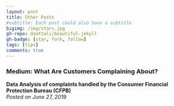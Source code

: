 ```yaml
---
layout: post
title: Other Posts
#subtitle: Each post could also have a subtitle
bigimg: /img/stars.jpg
gh-repo: daattali/beautiful-jekyll
gh-badge: [star, fork, follow]
tags: [tips]
comments: true
---
```



### Medium: What Are Customers Complaining About?
**Data Analysis of complaints handled by the Consumer Financial Protection Bureau (CFPB)**  
*Posted on June 27, 2019*  
